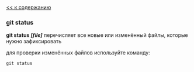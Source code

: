 [<< к содержанию](./status.md)

### git status 

**git status *[file]*** перечисляет все новые или изменённый файлы, которые нужно зафиксировать

для проверки изменённых файлов используйте команду:

```bash-
git status
```
